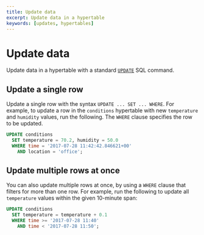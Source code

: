 ```yaml
---
title: Update data
excerpt: Update data in a hypertable
keywords: [updates, hypertables]
---
```


# Update data

Update data in a hypertable with a standard [`UPDATE`][postgres-update] SQL
command.

## Update a single row

Update a single row with the syntax `UPDATE ... SET ... WHERE`. For example, to
update a row in the `conditions` hypertable with new `temperature` and
`humidity` values, run the following. The `WHERE` clause specifies the row to be
updated.

```sql
UPDATE conditions
  SET temperature = 70.2, humidity = 50.0
  WHERE time = '2017-07-28 11:42:42.846621+00'
    AND location = 'office';
```

## Update multiple rows at once

You can also update multiple rows at once, by using a `WHERE` clause that
filters for more than one row. For example, run the following to update
all `temperature` values within the given 10-minute span:

```sql
UPDATE conditions
  SET temperature = temperature + 0.1
  WHERE time >= '2017-07-28 11:40'
    AND time < '2017-07-28 11:50';
```

[postgres-update]: https://www.postgresql.org/docs/current/static/sql-update.html
